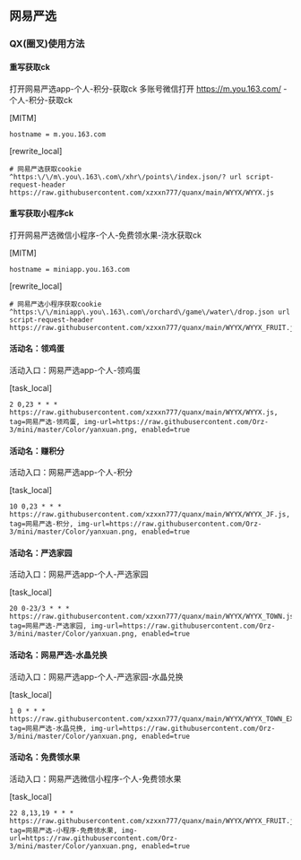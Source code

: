 ## 网易严选
### QX(圈叉)使用方法
#### 重写获取ck
打开网易严选app-个人-积分-获取ck
多账号微信打开 https://m.you.163.com/ -个人-积分-获取ck

[MITM]
```
hostname = m.you.163.com
```
[rewrite_local]
```
# 网易严选获取cookie
^https:\/\/m\.you\.163\.com\/xhr\/points\/index.json/? url script-request-header https://raw.githubusercontent.com/xzxxn777/quanx/main/WYYX/WYYX.js
```
#### 重写获取小程序ck
打开网易严选微信小程序-个人-免费领水果-浇水获取ck

[MITM]
```
hostname = miniapp.you.163.com
```
[rewrite_local]
```
# 网易严选小程序获取cookie
^https:\/\/miniapp\.you\.163\.com\/orchard\/game\/water\/drop.json url script-request-header https://raw.githubusercontent.com/xzxxn777/quanx/main/WYYX/WYYX_FRUIT.js
```
#### 活动名：领鸡蛋
活动入口：网易严选app-个人-领鸡蛋

[task_local]
```
2 0,23 * * * https://raw.githubusercontent.com/xzxxn777/quanx/main/WYYX/WYYX.js, tag=网易严选-领鸡蛋, img-url=https://raw.githubusercontent.com/Orz-3/mini/master/Color/yanxuan.png, enabled=true
```
#### 活动名：赚积分
活动入口：网易严选app-个人-积分

[task_local]
```
10 0,23 * * * https://raw.githubusercontent.com/xzxxn777/quanx/main/WYYX/WYYX_JF.js, tag=网易严选-积分, img-url=https://raw.githubusercontent.com/Orz-3/mini/master/Color/yanxuan.png, enabled=true
```
#### 活动名：严选家园
活动入口：网易严选app-个人-严选家园

[task_local]
```
20 0-23/3 * * * https://raw.githubusercontent.com/xzxxn777/quanx/main/WYYX/WYYX_TOWN.js, tag=网易严选-严选家园, img-url=https://raw.githubusercontent.com/Orz-3/mini/master/Color/yanxuan.png, enabled=true
```
#### 活动名：网易严选-水晶兑换
活动入口：网易严选app-个人-严选家园-水晶兑换

[task_local]
```
1 0 * * * https://raw.githubusercontent.com/xzxxn777/quanx/main/WYYX/WYYX_TOWN_EXCHANGE.js, tag=网易严选-水晶兑换, img-url=https://raw.githubusercontent.com/Orz-3/mini/master/Color/yanxuan.png, enabled=true
```
#### 活动名：免费领水果
活动入口：网易严选微信小程序-个人-免费领水果

[task_local]
```
22 8,13,19 * * * https://raw.githubusercontent.com/xzxxn777/quanx/main/WYYX/WYYX_FRUIT.js, tag=网易严选-小程序-免费领水果, img-url=https://raw.githubusercontent.com/Orz-3/mini/master/Color/yanxuan.png, enabled=true
```